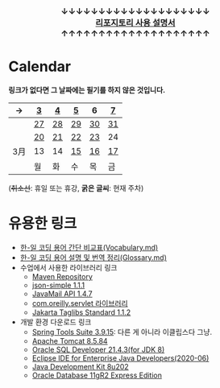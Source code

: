 #
### <p align="center">↓↓↓↓↓↓↓↓↓↓↓↓↓↓↓↓↓↓↓↓<br><a href="https://github.com/Kade-JSL/JSL56-Lectures/blob/main/999999_ETC/0_docs/Tutorial.md#%EB%8F%8C%EC%95%84%EC%98%A4%EC%85%A8%EB%82%98%EC%9A%94-%EC%9E%98-%ED%95%98%EC%85%A8%EC%8A%B5%EB%8B%88%EB%8B%A4"><b>리포지토리 사용 설명서</b></a><br>↑↑↑↑↑↑↑↑↑↑↑↑↑↑↑↑↑↑↑↑</p>

# Calendar

**링크가 없다면 그 날짜에는 필기를 하지 않은 것입니다.**

| → | [3](/230130-_Spring/230403/) | [4](/230130-_Spring/230404/) | [5](/230130-_Spring/230405/) | 6 | [7](/230130-_Spring/230407/) |
|---|---|---|---|---|---|
|| [27](/230130-_Spring/230327/) | [28](/230130-_Spring/230328/) | [29](/230130-_Spring/230329/) | [30](/230130-_Spring/230330/) | [31](/230130-_Spring/230331/) |
|| [20](/230130-_Spring/230320/) | [21](/230130-_Spring/230321/) | [22](/230130-_Spring/230322/) | [23](/230130-_Spring/230323/) | 24 |
| 3月 | 13 | 14 | [15](/230130-_Spring/230315/) | [16](/230130-_Spring/230316/) | [17](/230130-_Spring/230317/) |
|| 월 | 화 | 수 | 목 | 금 |

(~~취소선~~: 휴일 또는 휴강, **굵은 글씨**: 현재 주차)

# 유용한 링크

- [한-일 코딩 용어 간단 비교표(Vocabulary.md)](/999999_ETC/0_docs/Vocabulary.md)
- [한-일 코딩 용어 설명 및 번역 정리(Glossary.md)](/999999_ETC/0_docs/Glossary.md)
- 수업에서 사용한 라이브러리 링크
  - [Maven Repository](https://mvnrepository.com/)
  - [json-simple 1.1.1](https://repo1.maven.org/maven2/com/googlecode/json-simple/json-simple/1.1.1/json-simple-1.1.1.jar)
  - [JavaMail API 1.4.7](https://repo1.maven.org/maven2/com/sun/mail/javax.mail/1.4.7/javax.mail-1.4.7.jar)
  - [com.oreilly.servlet 라이브러리](http://www.servlets.com/cos/cos-22.05.zip)
  - [Jakarta Taglibs Standard 1.1.2](http://archive.apache.org/dist/jakarta/taglibs/standard/binaries/jakarta-taglibs-standard-1.1.2.zip)
- 개발 환경 다운로드 링크
  - [Spring Tools Suite 3.9.15](https://download.springsource.com/release/STS/3.9.15.RELEASE/dist/e4.16/spring-tool-suite-3.9.15.RELEASE-e4.16.0-win32-x86_64.zip): 다른 게 아니라 이클립스다 그냥.
  - [Apache Tomcat 8.5.84](https://dlcdn.apache.org/tomcat/tomcat-8/v8.5.84/bin/apache-tomcat-8.5.84-windows-x64.zip)
  - [Oracle SQL Developer 21.4.3(for JDK 8)](https://www.oracle.com/tools/downloads/sqldev-downloads-2143.html)
  - [Eclipse IDE for Enterprise Java Developers(2020-06)](https://www.eclipse.org/downloads/download.php?file=/technology/epp/downloads/release/2020-06/R/eclipse-jee-2020-06-R-win32-x86_64.zip)
  - [Java Development Kit 8u202](https://www.oracle.com/kr/java/technologies/javase/javase8-archive-downloads.html)
  - [Oracle Database 11gR2 Express Edition](https://www.oracle.com/database/technologies/xe-prior-release-downloads.html)
